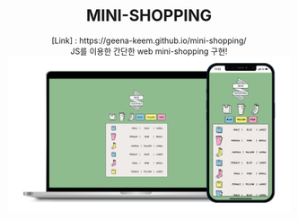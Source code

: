 # <center>MINI-SHOPPING</center>

<center>[Link] : https://geena-keem.github.io/mini-shopping/</center> 
<div align="center">JS를 이용한 간단한 web mini-shopping 구현!</div>
<img src="./imgs/mini-shopping.png">
